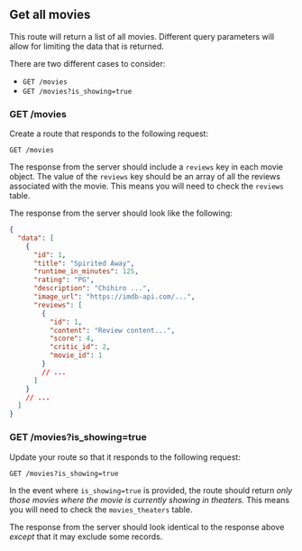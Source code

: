 ## Get all movies

This route will return a list of all movies. Different query parameters will allow for limiting the data that is returned.

There are two different cases to consider:

- `GET /movies`
- `GET /movies?is_showing=true`

### GET /movies

Create a route that responds to the following request:

```
GET /movies
```

The response from the server should include a `reviews` key in each movie object. The value of the `reviews` key should be an array of all the reviews associated with the movie. This means you will need to check the `reviews` table.

The response from the server should look like the following:

```json
{
  "data": [
    {
      "id": 1,
      "title": "Spirited Away",
      "runtime_in_minutes": 125,
      "rating": "PG",
      "description": "Chihiro ...",
      "image_url": "https://imdb-api.com/...",
      "reviews": [
        {
          "id": 1,
          "content": "Review content...",
          "score": 4,
          "critic_id": 2,
          "movie_id": 1
        }
        // ...
      ]
    }
    // ...
  ]
}
```

### GET /movies?is_showing=true

Update your route so that it responds to the following request:

```
GET /movies?is_showing=true
```

In the event where `is_showing=true` is provided, the route should return _only those movies where the movie is currently showing in theaters._ This means you will need to check the `movies_theaters` table.

The response from the server should look identical to the response above _except_ that it may exclude some records.
